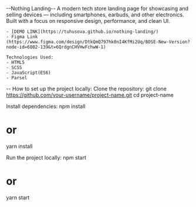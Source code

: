 --Nothing Landing--
A modern tech store landing page for showcasing and selling devices — including smartphones, earbuds, and other electronics. Built with a focus on responsive design, performance, and clean UI.

    - [DEMO LINK](https://tuhusova.github.io/nothing-landing/)
    - Figma Link (https://www.figma.com/design/DtkQmQ797hk0nI4KfMi2Uq/BOSE-New-Version?node-id=6802-139&t=6QrdgnCHVHwFchwW-1)

    Technologies Used:
    - HTML5
    - SCSS
    - JavaScript(ES6)
    - Parsel

-- How to set up the project locally:
Clone the repository:
git clone https://github.com/your-username/project-name.git
cd project-name

Install dependencies:
npm install
# or
yarn install

Run the project locally:
npm start
# or
yarn start

